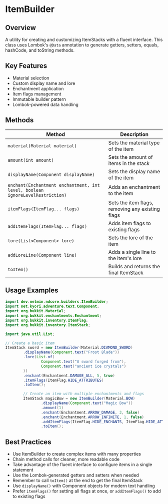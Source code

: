# ItemBuilder

## Overview

A utility for creating and customizing ItemStacks with a fluent interface. This class uses Lombok's `@Data` annotation
to generate getters, setters, equals, hashCode, and toString methods.

## Key Features

- Material selection
- Custom display name and lore
- Enchantment application
- Item flags management
- Immutable builder pattern
- Lombok-powered data handling

## Methods

| Method                                                                        | Description                                      |
|-------------------------------------------------------------------------------|--------------------------------------------------|
| `material(Material material)`                                                 | Sets the material type of the item               |
| `amount(int amount)`                                                          | Sets the amount of items in the stack            |
| `displayName(Component displayName)`                                          | Sets the display name of the item                |
| `enchant(Enchantment enchantment, int level, boolean ignoreLevelRestriction)` | Adds an enchantment to the item                  |
| `itemFlags(ItemFlag... flags)`                                                | Sets the item flags, removing any existing flags |
| `addItemFlags(ItemFlag... flags)`                                             | Adds item flags to existing flags                |
| `lore(List<Component> lore)`                                                  | Sets the lore of the item                        |
| `addLoreLine(Component line)`                                                 | Adds a single line to the item's lore            |
| `toItem()`                                                                    | Builds and returns the final ItemStack           |

## Usage Examples

```java
import dev.nelmin.ndcore.builders.ItemBuilder;
import net.kyori.adventure.text.Component;
import org.bukkit.Material;
import org.bukkit.enchantments.Enchantment;
import org.bukkit.inventory.ItemFlag;
import org.bukkit.inventory.ItemStack;

import java.util.List;

// Create a basic item
ItemStack sword = new ItemBuilder(Material.DIAMOND_SWORD)
        .displayName(Component.text("Frost Blade"))
        .lore(List.of(
                Component.text("A sword forged from"),
                Component.text("ancient ice crystals")
        ))
        .enchant(Enchantment.DAMAGE_ALL, 5, true)
        .itemFlags(ItemFlag.HIDE_ATTRIBUTES)
        .toItem();

        // Create an item with multiple enchantments and flags
        ItemStack magicBow = new ItemBuilder(Material.BOW)
                .displayName(Component.text("Magic Bow"))
                .amount(1)
                .enchant(Enchantment.ARROW_DAMAGE, 3, false)
                .enchant(Enchantment.ARROW_INFINITE, 1, false)
                .addItemFlags(ItemFlag.HIDE_ENCHANTS, ItemFlag.HIDE_ATTRIBUTES)
                .toItem();
```

## Best Practices

- Use ItemBuilder to create complex items with many properties
- Chain method calls for cleaner, more readable code
- Take advantage of the fluent interface to configure items in a single statement
- Use the Lombok-generated getters and setters when needed
- Remember to call `toItem()` at the end to get the final ItemStack
- Use `displayName()` with Component objects for modern text handling
- Prefer `itemFlags()` for setting all flags at once, or `addItemFlags()` to add to existing flags
